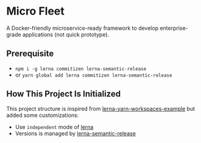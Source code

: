 # Micro Fleet
A Docker-friendly microservice-ready framework to develop enterprise-grade applications (not quick prototype).

## Prerequisite

- `npm i -g lerna commitizen lerna-semantic-release`
- or `yarn global add lerna commitizen lerna-semantic-release`

## How This Project Is Initialized

This project structure is inspired from [lerna-yarn-workspaces-example](https://github.com/Quramy/lerna-yarn-workspaces-example) but added some customizations:

* Use `independent` mode of [lerna](https://github.com/lerna/lerna)
* Versions is managed by [lerna-semantic-release](https://github.com/atlassian/lerna-semantic-release)

